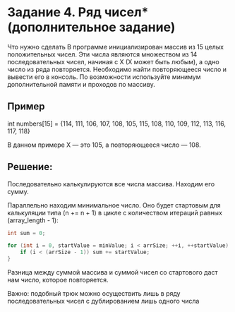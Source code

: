 # Задание 4. Ряд чисел* (дополнительное задание)

Что нужно сделать
В программе инициализирован массив из 15 целых положительных чисел. 
Эти числа являются множеством из 14 последовательных чисел, начиная с Х (Х может быть любым), 
а одно число из ряда повторяется. Необходимо найти повторяющееся число и вывести его в консоль. 
По возможности используйте минимум дополнительной памяти и проходов по массиву.

## Пример

int numbers[15] = {114, 111, 106, 107, 108, 105, 115, 108, 110, 109, 112, 113, 116, 117, 118}

В данном примере Х — это 105, а повторяющееся число — 108.

## Решение:

Последовательно калькулируются все числа массива. Находим его сумму.

Параллельно находим минимальное число. 
Оно будет стартовым для калькуляции типа (n += n + 1) в цикле с количеством итераций равных (array_length - 1):

```C++
int sum = 0;

for (int i = 0, startValue = minValue; i < arrSize; ++i, ++startValue) {
    if (i < (arrSize - 1)) sum += startValue;
}
```

Разница между суммой массива и суммой чисел со стартового даст нам число, которое повторяется.

Важно: подобный трюк можно осуществить лишь в ряду последовательных чисел с дублированием лишь одного числа